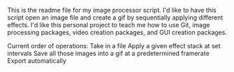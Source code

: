 This is the readme file for my image processor script.
I'd like to have this script open an image file and create a gif by sequentially applying different effects.
I'd like this personal project to teach me how to use Git, image processing packages, video creation packages, and GUI creation packages.


Current order of operations:
    Take in a file
    Apply a given effect stack at set intervals
    Save all those images into a gif at a predetermined framerate
    Export automatically